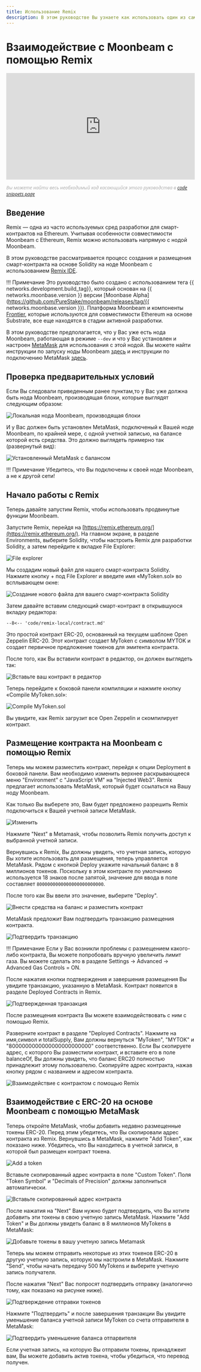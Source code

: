 ```yaml
---
title: Использование Remix
description: В этом руководстве Вы узнаете как использовать один из самых популярных инструментов разработчика Ethereum, Remix IDE, для взаимодействия с локальной нодой Moonbeam.
---
```


# Взаимодействие с Moonbeam с помощью Remix

<style>.embed-container { position: relative; padding-bottom: 56.25%; height: 0; overflow: hidden; max-width: 100%; } .embed-container iframe, .embed-container object, .embed-container embed { position: absolute; top: 0; left: 0; width: 100%; height: 100%; }</style><div class='embed-container'><iframe src='https://www.youtube.com/embed/RT_f1-ga_n4' frameborder='0' allowfullscreen></iframe></div>
<style>.caption { font-family: Open Sans, sans-serif; font-size: 0.9em; color: rgba(170, 170, 170, 1); font-style: italic; letter-spacing: 0px; position: relative;}</style><div class='caption'>
Вы можете найти весь необходимый код касающийся этого руководства в <a href="{{ config.site_url }}resources/code-snippets/">code snippets page</a></div>

## Введение

Remix — одна из часто используемых сред разработки для смарт-контрактов на Ethereum. Учитывая особенности совместимости Moonbeam с Ethereum, Remix можно использовать напрямую с нодой Moonbeam.

В этом руководстве рассматривается процесс создания и размещения смарт-контракта на основе Solidity на ноде Moonbeam с использованием [Remix IDE](https://remix.ethereum.org/). 

!!! Примечание
    Это руководство было создано с использованием тега {{ networks.development.build_tag}}, который основан на {{ networks.moonbase.version }} версии [Moonbase Alpha](https://github.com/PureStake/moonbeam/releases/tag/{{ networks.moonbase.version }}). Платформа Moonbeam и компоненты [Frontier](https://github.com/paritytech/frontier), которые используются для совместимости Ethereum на основе Substrate, все еще находятся в стадии активной разработки.

В этом руководстве предполагается, что у Вас уже есть нода Moonbeam, работающая в режиме `--dev` и что у Вас установлен и настроен [MetaMask](https://metamask.io/) для использования с этой нодой. Вы можете найти инструкции по запуску ноды Moonbeam [здесь](/getting-started/local-node/setting-up-a-node/) и инструкции по подключению MetaMask [здесь](/getting-started/local-node/using-metamask/).

## Проверка предварительных условий

Если Вы следовали приведенным ранее пунктам,то у Вас уже должна быть нода Moonbeam, производящая блоки, которые выглядят следующим образом:

![Локальная нода Moonbeam, производящая блоки](/images/remix/using-remix-1.png)

И у Вас должен быть установлен MetaMask, подключеный к Вашей ноде Moonbeam, по крайней мере, с одной учетной записью, на балансе которой есть средства. Это должно выглядеть примерно так (развернутый вид):

![Установленный MetaMask с балансом](/images/remix/using-remix-2.png)

!!! Примечание
    Убедитесь, что Вы подключены к своей ноде Moonbeam, а не к другой сети!

## Начало работы с Remix

Теперь давайте запустим Remix, чтобы использовать продвинутые функции Moonbeam.

Запустите Remix, перейдя на [https://remix.ethereum.org/](https://remix.ethereum.org/). На главном экране, в разделе Environments, выберите Solidity, чтобы настроить Remix для разработки Solidity, а затем перейдите к вкладке File Explorer:

![File explorer](/images/remix/using-remix-3.png)

Мы создадим новый файл для нашего смарт-контракта Solidity. Нажмите кнопку + под File Explorer и введите имя «MyToken.sol» во всплывающем окне:

![Создание нового файла для вашего смарт-контракта Solidity](/images/remix/using-remix-4.png)

Затем давайте вставим следующий смарт-контракт в открывшуюся вкладку редактора:

```solidity
--8<-- 'code/remix-local/contract.md'
```

Это простой контракт ERC-20, основанный на текущем шаблоне Open Zeppelin ERC-20. Этот контракт создает MyToken с символом MYTOK и создает первичное предложение токенов для эмитента контракта.

После того, как Вы вставили контракт в редактор, он должен выглядеть так:

![Вставьте ваш контракт в редактор](/images/remix/using-remix-5.png)

Теперь перейдите к боковой панели компиляции и нажмите кнопку «Compile MyToken.sol»:

![Compile MyToken.sol](/images/remix/using-remix-6.png)

Вы увидите, как Remix загрузит все Open Zeppelin и скомпилирует контракт.

## Размещение контракта на Moonbeam с помощью Remix

Теперь мы можем разместить контракт, перейдя к опции Deployment в боковой панели. Вам необходимо изменить верхнее раскрывающееся меню "Environment" с "JavaScript VM" на "Injected Web3". Remix предлагает использовать MetaMask, который будет ссылаться на Вашу ноду Moonbeam. 

Как только Вы выберете это, Вам будет предложено разрешить Remix подключиться к Вашей учетной записи MetaMask.

![Изменить](/images/remix/using-remix-7.png)

Нажмите "Next" в Metamask, чтобы позволить Remix получить доступ к выбранной учетной записи.

Вернувшись к Remix, Вы должны увидеть, что учетная запись, которую Вы хотите использовать для размещения, теперь управляется MetaMask. Рядом с кнопкой Deploy укажите начальный баланс в 8 миллионов токенов. Поскольку в этом контракте по умолчанию используется 18 знаков после запятой, значение для ввода в поле составляет `8000000000000000000000000`.

После того как Вы ввели это значение, выберите "Deploy".

![Внести средства на баланс и разместить контракт](/images/remix/using-remix-8.png)

MetaMask предложит Вам подтвердить транзакцию размещения контракта.

![Подтвердить транзакцию](/images/remix/using-remix-9.png)

!!! Примечание
    Если у Вас возникли проблемы с размещением какого-либо контракта, Вы можете попробовать вручную увеличить лимит газа. Вы можете сделать это в разделе Settings -> Advanced -> Advanced Gas Controls = ON.

После нажатия кнопки подтверждения и завершения размещения Вы увидите транзакцию, указанную в MetaMask. Контракт появится в разделе Deployed Contracts in Remix.

![Подтвержденная транзакция](/images/remix/using-remix-10.png)

После размещения контракта Вы можете взаимодействовать с ним с помощью Remix.

Разверните контракт в разделе "Deployed Contracts". Нажмите на имя,символ и totalSupply, Вам должны вернуться "MyToken", "MYTOK" и "8000000000000000000000000" соответственно. Если Вы скопируете адрес, с которого Вы разместили контракт, и вставите его в поле balanceOf, Вы должны увидеть, что баланс ERC20 полностью принадлежит этому пользователю. Скопируйте адрес контракта, нажав кнопку рядом с названием и адресом контракта.

![Взаимодействие с контрактом с помощью Remix](/images/remix/using-remix-11.png)

## Взаимодействие с ERC-20 на основе Moonbeam c помощью MetaMask

Теперь откройте MetaMask, чтобы добавить недавно размещенные токены ERC-20. Перед этим убедитесь, что Вы скопировали адрес контракта из Remix. Вернувшись в MetaMask, нажмите "Add Token", как показано ниже. Убедитесь, что Вы находитесь в учетной записи, в которой был размещен контракт токена.

![Add a token](/images/remix/using-remix-12.png)

Вставьте скопированный адрес контракта в поле "Custom Token". Поля "Token Symbol" и "Decimals of Precision" должны заполниться автоматически.

![Вставьте скопированный адрес контракта](/images/remix/using-remix-13.png)

После нажатия на "Next" Вам нужно будет подтвердить, что Вы хотите добавить эти токены в свою учетную запись MetaMask. Нажмите "Add Token" и Вы должны увидеть баланс в 8 миллионов MyTokens в MetaMask:

![Добавьте токены в вашу учетную запись Metamask](/images/remix/using-remix-14.png)

Теперь мы можем отправить некоторые из этих токенов ERC-20 в другую учетную запись, которую мы настроили в MetaMask. Нажмите "Send", чтобы начать передачу 500 MyTokens и выберите учетную запись получателя.

После нажатия "Next" Вас попросят подтвердить отправку (аналогично тому, как показано на рисунке ниже).

![Подтверждение отправки токенов](/images/remix/using-remix-15.png)

Нажмите "Подтвердить" и после завершения транзакции Вы увидите уменьшение баланса учетной записи MyToken со счета отправителя в MetaMask:

![Подтвердить уменьшение баланса отпарвителя](/images/remix/using-remix-16.png)

Если учетная запись, на которую Вы отправили токены, принадлжеит вам, Вы можете добавить актив токена, чтобы убедиться, что перевод получен.


